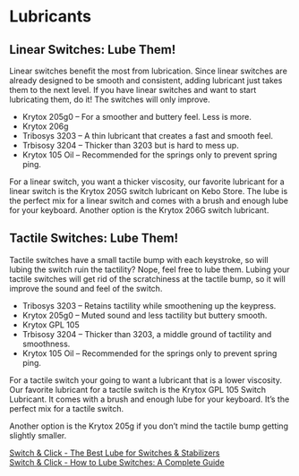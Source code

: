 # Lubricants

## Linear Switches: Lube Them!

Linear switches benefit the most from lubrication.
Since linear switches are already designed to be smooth and consistent, adding lubricant just takes them to the next level.
If you have linear switches and want to start lubricating them, do it! The switches will only improve.

- Krytox 205g0 – For a smoother and buttery feel. Less is more.
- Krytox 206g
- Tribosys 3203 – A thin lubricant that creates a fast and smooth feel.
- Trbisosy 3204 – Thicker than 3203 but is hard to mess up.
- Krytox 105 Oil – Recommended for the springs only to prevent spring ping.

For a linear switch, you want a thicker viscosity, our favorite lubricant for a linear switch is the Krytox 205G switch lubricant on Kebo Store. The lube is the perfect mix for a linear switch and comes with a brush and enough lube for your keyboard. Another option is the Krytox 206G switch lubricant.

## Tactile Switches: Lube Them!

Tactile switches have a small tactile bump with each keystroke, so will lubing the switch ruin the tactility?
Nope, feel free to lube them.
Lubing your tactile switches will get rid of the scratchiness at the tactile bump, so it will improve the sound and feel of the switch.

- Tribosys 3203 – Retains tactility while smoothening up the keypress.
- Krytox 205g0 – Muted sound and less tactility but buttery smooth.
- Krytox GPL 105
- Trbisosy 3204 – Thicker than 3203, a middle ground of tactility and smoothness.
- Krytox 105 Oil – Recommended for the springs only to prevent spring ping.

For a tactile switch your going to want a lubricant that is a lower viscosity. Our favorite lubricant for a tactile switch is the Krytox GPL 105 Switch Lubricant. It comes with a brush and enough lube for your keyboard. It’s the perfect mix for a tactile switch.

Another option is the Krytox 205g if you don’t mind the tactile bump getting slightly smaller.

[Switch & Click - The Best Lube for Switches & Stabilizers](https://switchandclick.com/what-lube-to-use-for-mechanical-keyboard-switches/)<br>
[Switch & Click - How to Lube Switches: A Complete Guide](https://switchandclick.com/the-ultimate-guide-lube-your-mechanical-keyboard-switches/)
